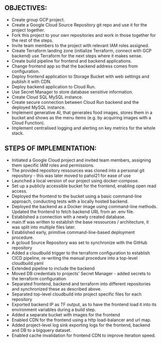 ## OBJECTIVES:

- Create group GCP project.
- Create a Google Cloud Source Repository git repo and use it for the project together.
- Fork this project to your own repositories and work in those together for the rest of the steps.
- Invite team members to the project with relevant IAM roles assigned.
- Create Terraform landing zone (initialize Terraform, connect with GCP backend) use Terraform for the next steps where it makes sense.
- Create build pipeline for frontend and backend applications.
- Change frontend app so that the backend address comes from configuration.
- Deploy frontend application to Storage Bucket with web settings and publish it with CDN.
- Deploy backend application to Cloud Run.
- Use Secret Manager to store database sensitive information.
- Create Cloud SQL MySQL instance.
- Create secure connection between Cloud Run backend and the deployed MySQL instance.
- Implement generative AI, that generates food images, stores them in a bucket and shows as the menu items (e.g. by acquiring images with a Cloud Function).
- Implement centralised logging and alerting on key metrics for the whole stack.

## STEPS OF IMPLEMENTATION:
 - Initiated a Google Cloud project and invited team members, assigning them specific IAM roles and permissions.
 - The provided repository ressources was cloned into a personal git repository - this was later moved to pahol21 for ease of use
 - Launched a local version of our project using docker-compose.
 - Set up a publicly accessible bucket for the frontend, enabling open read access.
 - Deployed the frontend to the bucket using a basic command-line approach, conducting tests with a locally hosted backend.
 - Deployed the backend as a Docker image using command-line methods. Updated the frontend to fetch backend URL from an .env file.
 - Established a connection with a newly created database.
 - main.tf was written to establish the base ressources / architecture, it was split into multiple files later.
 - Established early, primitive command-line-based deployment procedure.
 - A gcloud Source Repository was set to synchronize with the GitHub repository
 - Added a cloudbuild trigger to the terraform configuration to establish CICD pipeline, re-writing the manual procedure into a top-level cloudbuild.yaml
 - Extended pipeline to include the backend
 - Moved DB credentials to projects' Secret Manager - added secrets to the terraform configuration
 - Separated frontend, backend and terraform into different repositories and synchronized these as described above.
 - Separated top-level cloudbuild into project specific files for each repository
 - Exported backend IP as TF output, as to have the frontend load it into its environment variables during a build step.
 - Added a separate bucket with images for the frontend
 - Enabled CDN for the frontend using a http load-balancer and url map.
 - Added project-level log sink exporting logs for the frontend, backend and DB to a bigquery dataset.
 - Enabled cache invalidation for frontend CDN to improve iteration speed.
